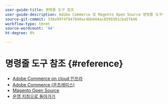 ```yaml
---
user-guide-title: 명령줄 도구 참조
user-guide-description: Adobe Commerce 및 Magento Open Source 명령줄 도구에 사용 가능한 모든 명령, 인수 및 옵션에 대해 알아봅니다.
source-git-commit: 338a99f4f047640ac4bb944ac8599301cba5f646
workflow-type: tm+mt
source-wordcount: '44'
ht-degree: 0%

---
```



# 명령줄 도구 참조 {#reference}

- [Adobe Commerce on cloud 인프라](commerce.md)
- [Adobe Commerce (온프레미스)](commerce-on-premises.md)
- [Magento Open Source](magento-open-source.md)
- [운영 지침으로 돌아가기](https://experienceleague.adobe.com/docs/commerce-operations/operational-guides/home.html)
